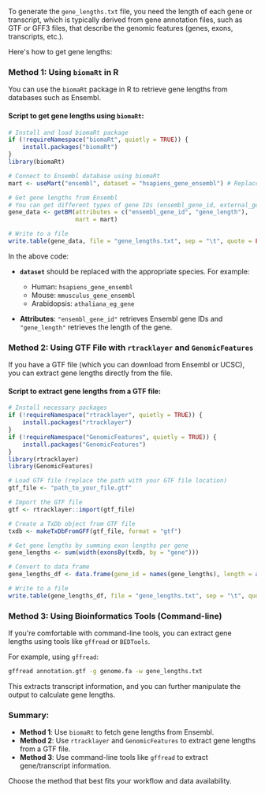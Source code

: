To generate the `gene_lengths.txt` file, you need the length of each gene or transcript, which is typically derived from gene annotation files, such as GTF or GFF3 files, that describe the genomic features (genes, exons, transcripts, etc.).

Here's how to get gene lengths:

### Method 1: Using `biomaRt` in R
You can use the `biomaRt` package in R to retrieve gene lengths from databases such as Ensembl.

#### Script to get gene lengths using `biomaRt`:

```r
# Install and load biomaRt package
if (!requireNamespace("biomaRt", quietly = TRUE)) {
    install.packages("biomaRt")
}
library(biomaRt)

# Connect to Ensembl database using biomaRt
mart <- useMart("ensembl", dataset = "hsapiens_gene_ensembl") # Replace with your species if not human

# Get gene lengths from Ensembl
# You can get different types of gene IDs (ensembl_gene_id, external_gene_name, etc.)
gene_data <- getBM(attributes = c("ensembl_gene_id", "gene_length"), 
                   mart = mart)

# Write to a file
write.table(gene_data, file = "gene_lengths.txt", sep = "\t", quote = FALSE, row.names = FALSE)
```

In the above code:
- **`dataset`** should be replaced with the appropriate species. For example:
  - Human: `hsapiens_gene_ensembl`
  - Mouse: `mmusculus_gene_ensembl`
  - Arabidopsis: `athaliana_eg_gene`
  
- **Attributes**: `"ensembl_gene_id"` retrieves Ensembl gene IDs and `"gene_length"` retrieves the length of the gene.

### Method 2: Using GTF File with `rtracklayer` and `GenomicFeatures`
If you have a GTF file (which you can download from Ensembl or UCSC), you can extract gene lengths directly from the file.

#### Script to extract gene lengths from a GTF file:

```r
# Install necessary packages
if (!requireNamespace("rtracklayer", quietly = TRUE)) {
    install.packages("rtracklayer")
}
if (!requireNamespace("GenomicFeatures", quietly = TRUE)) {
    install.packages("GenomicFeatures")
}
library(rtracklayer)
library(GenomicFeatures)

# Load GTF file (replace the path with your GTF file location)
gtf_file <- "path_to_your_file.gtf"

# Import the GTF file
gtf <- rtracklayer::import(gtf_file)

# Create a TxDb object from GTF file
txdb <- makeTxDbFromGFF(gtf_file, format = "gtf")

# Get gene lengths by summing exon lengths per gene
gene_lengths <- sum(width(exonsBy(txdb, by = "gene")))

# Convert to data frame
gene_lengths_df <- data.frame(gene_id = names(gene_lengths), length = as.numeric(gene_lengths))

# Write to a file
write.table(gene_lengths_df, file = "gene_lengths.txt", sep = "\t", quote = FALSE, row.names = FALSE)
```

### Method 3: Using Bioinformatics Tools (Command-line)
If you're comfortable with command-line tools, you can extract gene lengths using tools like `gffread` or `BEDTools`.

For example, using `gffread`:
```bash
gffread annotation.gtf -g genome.fa -w gene_lengths.txt
```
This extracts transcript information, and you can further manipulate the output to calculate gene lengths.

### Summary:
- **Method 1**: Use `biomaRt` to fetch gene lengths from Ensembl.
- **Method 2**: Use `rtracklayer` and `GenomicFeatures` to extract gene lengths from a GTF file.
- **Method 3**: Use command-line tools like `gffread` to extract gene/transcript information.

Choose the method that best fits your workflow and data availability.
